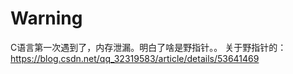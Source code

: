 # Warning
C语言第一次遇到了，内存泄漏。明白了啥是野指针。。
关于野指针的：https://blog.csdn.net/qq_32319583/article/details/53641469
